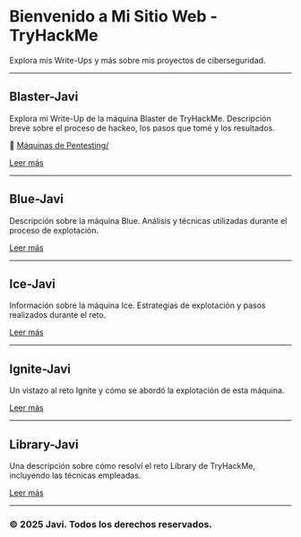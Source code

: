 # Bienvenido a Mi Sitio Web - TryHackMe

Explora mis Write-Ups y más sobre mis proyectos de ciberseguridad.

---

## Blaster-Javi

Explora mi Write-Up de la máquina Blaster de TryHackMe. Descripción breve sobre el proceso de hackeo, los pasos que tomé y los resultados.

📂 [Máquinas de Pentesting/](Maquina-THM/Blaster-Javi)

[Leer más](THM-Blaster.md)

---

## Blue-Javi

Descripción sobre la máquina Blue. Análisis y técnicas utilizadas durante el proceso de explotación.

[Leer más](THM-Blue.md)

---

## Ice-Javi

Información sobre la máquina Ice. Estrategias de explotación y pasos realizados durante el reto.

[Leer más](THM-Ice.md)

---

## Ignite-Javi

Un vistazo al reto Ignite y cómo se abordó la explotación de esta máquina.

[Leer más](THM-Ignite.md)

---

## Library-Javi

Una descripción sobre cómo resolví el reto Library de TryHackMe, incluyendo las técnicas empleadas.

[Leer más](THM-Library.md)

---

### © 2025 Javi. Todos los derechos reservados.
